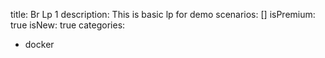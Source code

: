title: Br Lp 1
description: This is basic lp for demo 
scenarios: []
isPremium: true
isNew: true
categories:
  - docker